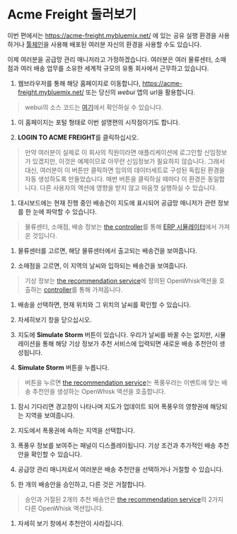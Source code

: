 # Acme Freight 둘러보기

이번 편에서는 https://acme-freight.mybluemix.net/ 에 있는 공유 실행 환경을 사용하거나 [툴체인](https://github.com/IBM/acme-freight/blob/master/TOOLCHAIN-README.md)을 사용해 배포된 여러분 자신의 환경을 사용할 수도 있습니다.

이제 여러분을 공급망 관리 매니저라고 가정하겠습니다. 여러분은 여러 물류센터, 소매점과 여러 배송 업무를 소유한 세계적 규모의 유통 회사에서 근무하고 있습니다.  

1. 웹브라우저를 통해 해당 홈페이지로 이동합니다, https://acme-freight.mybluemix.net/ 또는 당신의 *webui* 앱의 url을 활용합니다.

  > webui의 소스 코드는 [여기](https://github.com/ibm/acme-freight-webui)에서 확인하실 수 있습니다.

1. 이 홈페이지는 포털 형태로 이번 설명편의 시작점이기도 합니다. 

1. **LOGIN TO ACME FREIGHT**를 클릭하십시오.

  > 만약 여러분이 실제로 이 회사의 직원이라면 애플리케이션에 로그인할 신임정보가 있겠지만, 이것은 예제이므로 아무런 신임정보가 필요하지 않습니다. 그래서 대신, 여러분이 이 버튼만 클릭하면 임의의 데이터세트로 구성된 독립된 환경을 자동 생성하도록 만들었습니다. 매번 버튼을 클릭하실 때마다 이 환경은 동일합니다. 다른 사용자의 액션에 영향을 받지 않고 마음껏 실행하실 수 있습니다. 

1. 대시보드에는 현재 진행 중인 배송건이 지도에 표시되어 공급망 매니저가 관련 정보를 한 눈에 파악할 수 있습니다.

  > 물류센터, 소매점, 배송 정보는 [the controller](https://github.com/ibm/acme-freight-controller)를 통해 [ERP 시뮬레이터](https://github.com/ibm/acme-freight-erp)에서 가져온 것입니다.

1. 물류센터를 고르면, 해당 물류센터에서 출고되는 배송건을 보여줍니다. 

1. 소매점을 고르면, 이 지역의 날씨와 입하되는 배송건을 보여줍니다.

  > 기상 정보는 [the recommendation service](https://github.com/ibm/acme-freight-recommendation)에 정의된 OpenWhisk액션을 호출하는 [controller](https://github.com/ibm/acme-freight-controller)를 통해 가져옵니다.

1. 배송을 선택하면, 현재 위치와 그 위치의 날씨를 확인할 수 있습니다.

1. 자세히보기 창을 닫으십시오.

1. 지도에 **Simulate Storm** 버튼이 있습니다. 우리가 날씨를 바꿀 수는 없지만, 시뮬레이션을 통해 해당 기상 정보가 추천 서비스에 입력되면 새로운 배송 추천안이 생성됩니다.

1. **Simulate Storm** 버튼을 누릅니다.

  > 버튼을 누르면 [the recommendation service](https://github.com/ibm/acme-freight-recommendation)는 폭풍우라는 이벤트에 맞는 배송 추천안을 생성하는 OpenWhisk 액션을 호출합니다.

1. 잠시 기다리면 경고창이 나타나며 지도가 업데이트 되어 폭풍우의 영향권에 해당되는 지역을 보여줍니다.

1. 지도에서 폭풍권에 속하는 지역을 선택합니다.

1. 폭풍우 정보를 보여주는 패널이 디스플레이됩니다. 기상 조건과 추가적인 배송 추천안을 확인할 수 있습니다.

1. 공급망 관리 매니저로서 여러분은 배송 추천안을 선택하거나 거절할 수 있습니다.

1. 한 개의 배송안을 승인하고, 다른 것은 거절합니다.

  > 승인과 거절된 2개의 추천 배송안은 [the recommendation service](https://github.com/ibm/acme-freight-recommendation)의 2가지 다른 OpenWhisk 액션입니다.

1. 자세히 보기 창에서 추천안이 사라집니다.
